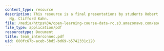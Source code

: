 ```yaml
---
content_type: resource
description: This resource is a final presentations by students Robert Rudin, Chaki
  Ng, Clifford Kahn.
file: /media/https%3A/open-learning-course-data-rc.s3.amazonaws.com/esd-68j-communications-and-information-policy-spring-2006/600fc67baceb5bd5bd69b5742331c120_team_interconnec.pdf
file_type: application/pdf
resourcetype: Document
title: team_interconnec.pdf
uid: 600fc67b-aceb-5bd5-bd69-b5742331c120
---
```

